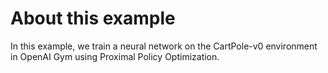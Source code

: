 # About this example

In this example, we train a neural network on the CartPole-v0 environment in OpenAI Gym using Proximal Policy Optimization.
